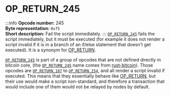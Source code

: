 # OP_RETURN_245
:::info
**Opcode number:** 245  
**Byte representation:** `0xf5`  
**Short description:** Fail the script immediately.
:::
[`OP_RETURN_245`](./OP_RETURN_245.md) fails the script immediately, but it must be executed (for example it does not render a script invalid if it is in a branch of an if/else statement that doesn't get executed). It is a synonym for [OP_RETURN](./OP_RETURN.md).



[`OP_RETURN_245`](./OP_RETURN_245.md) is part of a group of opcodes that are not defined directly in bitcoin core, (the [`OP_RETURN_245`](./OP_RETURN_245.md) name comes from [rust-bitcoin](https://docs.rs/bitcoin/latest/src/bitcoin/blockdata/opcodes.rs.html)). Those opcodes are [`OP_RETURN_187`](./OP_RETURN_187.md) to [`OP_RETURN_254`](./OP_RETURN_254.md), and all render a script invalid if executed. This means that they essentially behave like [OP_RETURN](./OP_RETURN.md), but their use would make a script non-standard, and therefore a transaction that would include one of them would not be relayed by nodes by default.
